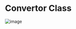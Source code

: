 <h1>Convertor Class</h1>

![image](https://github.com/user-attachments/assets/d9e517f3-5251-46f2-b13a-ec776eae7928)

